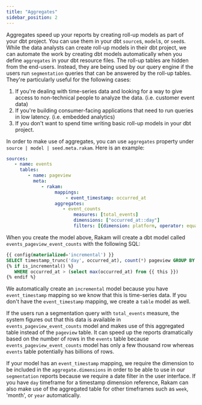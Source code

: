 ```yaml
---
title: "Aggregates"
sidebar_position: 2
---
```


Aggregates speed up your reports by creating roll-up models as part of your dbt project. You can use them in your dbt `source`s, `model`s, or `seed`s. While the data analysts can create roll-up models in their dbt project, we can automate the work by creating dbt models automatically when you define `aggregates` in your dbt resource files. The roll-up tables are hidden from the end-users. Instead, they are being used by our query engine if the users run `segmentation` queries that can be answered by the roll-up tables. They're particularly useful for the following cases:

1. If you're dealing with time-series data and looking for a way to give access to non-technical people to analyze the data. (i.e. customer event data)
2. If you're building consumer-facing applications that need to run queries in low latency. (i.e. embedded analytics)
3. If you don't want to spend time writing basic roll-up models in your dbt project.

In order to make use of aggregates, you can use `aggregates`  property under `source | model | seed.meta.rakam`. Here is an example:

```yml
sources:
   - name: events
     tables:
        - name: pageview
          meta:
             - rakam:
                  mappings:
                      - event_timestamp: occurred_at
                  aggregates:
                     - event_counts
                         measures: [total_events]
                         dimensions: ["occurred_at::day"]
                         filters: [{dimension: platform, operator: equals, value: Android}]
```

When you create the model above, Rakam will create a dbt model called `events_pageview_event_counts` with the following SQL:

```sql
{{ config(materialized='incremental') }}
SELECT timestamp_trunc('day', occurred_at), count(*) pageview GROUP BY 1
{% if is_incremental() %}
   WHERE occurred_at > (select max(occurred_at) from {{ this }})
{% endif %}
```

We automatically create an `incremental` model because you have `event_timestamp` mapping so we know that this is time-series data. If you don't have the `event_timestamp` mapping, we create a `table` model as well. 

If the users run a segmentation query with `total_events` measure, the system figures out that this data is available in `events_pageview_event_counts` model and makes use of this aggregated table instead of the `pageview` table. It can speed up the reports dramatically based on the number of rows in the `events` table because  `events_pageview_event_counts` model has only a few thousand row whereas `events` table potentially has billions of rows.

If your model has an `event_timestamp` mapping, we require the dimension to be included in the `aggregate.dimensions` in order to be able to use in our `segmentation` reports because we require a date filter in the user interface. If you have `day` timeframe for a timestamp dimension reference, Rakam can also make use of the aggregated table for other timeframes such as `week`, 'month', or `year` automatically.